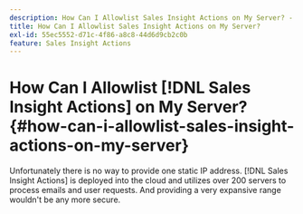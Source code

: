 ```yaml
---
description: How Can I Allowlist Sales Insight Actions on My Server? - Marketo Docs - Product Documentation
title: How Can I Allowlist Sales Insight Actions on My Server?
exl-id: 55ec5552-d71c-4f86-a8c8-44d6d9cb2c0b
feature: Sales Insight Actions
---
```

# How Can I Allowlist [!DNL Sales Insight Actions] on My Server? {#how-can-i-allowlist-sales-insight-actions-on-my-server}

Unfortunately there is no way to provide one static IP address. [!DNL Sales Insight Actions] is deployed into the cloud and utilizes over 200 servers to process emails and user requests. And providing a very expansive range wouldn't be any more secure.
